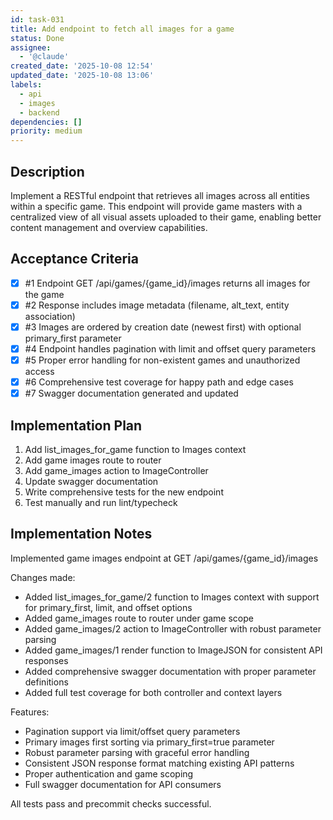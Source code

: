 ```yaml
---
id: task-031
title: Add endpoint to fetch all images for a game
status: Done
assignee:
  - '@claude'
created_date: '2025-10-08 12:54'
updated_date: '2025-10-08 13:06'
labels:
  - api
  - images
  - backend
dependencies: []
priority: medium
---
```


## Description

<!-- SECTION:DESCRIPTION:BEGIN -->
Implement a RESTful endpoint that retrieves all images across all entities within a specific game. This endpoint will provide game masters with a centralized view of all visual assets uploaded to their game, enabling better content management and overview capabilities.
<!-- SECTION:DESCRIPTION:END -->

## Acceptance Criteria
<!-- AC:BEGIN -->
- [x] #1 Endpoint GET /api/games/{game_id}/images returns all images for the game
- [x] #2 Response includes image metadata (filename, alt_text, entity association)
- [x] #3 Images are ordered by creation date (newest first) with optional primary_first parameter
- [x] #4 Endpoint handles pagination with limit and offset query parameters
- [x] #5 Proper error handling for non-existent games and unauthorized access
- [x] #6 Comprehensive test coverage for happy path and edge cases
- [x] #7 Swagger documentation generated and updated
<!-- AC:END -->

## Implementation Plan

<!-- SECTION:PLAN:BEGIN -->
1. Add list_images_for_game function to Images context
2. Add game images route to router
3. Add game_images action to ImageController
4. Update swagger documentation
5. Write comprehensive tests for the new endpoint
6. Test manually and run lint/typecheck
<!-- SECTION:PLAN:END -->

## Implementation Notes

<!-- SECTION:NOTES:BEGIN -->
Implemented game images endpoint at GET /api/games/{game_id}/images

Changes made:
- Added list_images_for_game/2 function to Images context with support for primary_first, limit, and offset options
- Added game_images route to router under game scope
- Added game_images/2 action to ImageController with robust parameter parsing
- Added game_images/1 render function to ImageJSON for consistent API responses
- Added comprehensive swagger documentation with proper parameter definitions
- Added full test coverage for both controller and context layers

Features:
- Pagination support via limit/offset query parameters
- Primary images first sorting via primary_first=true parameter
- Robust parameter parsing with graceful error handling
- Consistent JSON response format matching existing API patterns
- Proper authentication and game scoping
- Full swagger documentation for API consumers

All tests pass and precommit checks successful.
<!-- SECTION:NOTES:END -->
